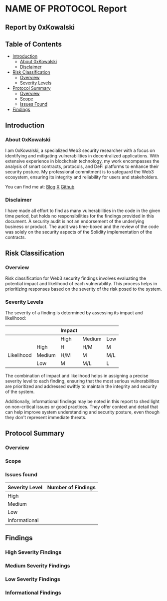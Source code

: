 # NAME OF PROTOCOL Report

## Report by 0xKowalski

## Table of Contents

- [Introduction](#introduction)
    - [About 0xKowalski](#about-0xkowalski)
    - [Disclaimer](#disclaimer)
- [Risk Classification](#risk-classification)
    - [Overview](#overview)
    - [Severity Levels](#severity-levels)
- [Protocol Summary](#protocol-summary)
    - [Overview](#overview-1)
    - [Scope](#scope)
    - [Issues Found](#issues-found)
- [Findings](#findings)

## Introduction

### About 0xKowalski

I am 0xKowalski, a specialized Web3 security researcher with a focus on identifying and mitigating vulnerabilities in decentralized applications. With extensive experience in blockchain technology, my work encompasses the analysis of smart contracts, protocols, and DeFi platforms to enhance their security posture. My professional commitment is to safeguard the Web3 ecosystem, ensuring its integrity and reliability for users and stakeholders.

You can find me at:
[Blog](https://blog.0xkowalski.com)
[X](https://x.com/0xKowalski_)
[Github](https://github.com/0xKowalski1)

### Disclaimer

I have made all effort to find as many vulnerabilities in the code in the given time period, but holds no responsibilities for the findings provided in this document. A security audit is not an endorsement of the underlying business or product. The audit was time-boxed and the review of the code was solely on the security aspects of the Solidity implementation of the contracts.

## Risk Classification

### Overview

Risk classification for Web3 security findings involves evaluating the potential impact and likelihood of each vulnerability. This process helps in prioritizing responses based on the severity of the risk posed to the system.

### Severity Levels

The severity of a finding is determined by assessing its impact and likelihood:

|            |        | Impact |        |     |
| ---------- | ------ | ------ | ------ | --- |
|            |        | High   | Medium | Low |
|            | High   | H      | H/M    | M   |
| Likelihood | Medium | H/M    | M      | M/L |
|            | Low    | M      | M/L    | L   |

The combination of impact and likelihood helps in assigning a precise severity level to each finding, ensuring that the most serious vulnerabilities are prioritized and addressed swiftly to maintain the integrity and security of the system.

Additionally, informational findings may be noted in this report to shed light on non-critical issues or good practices. They offer context and detail that can help improve system understanding and security posture, even though they don't represent immediate threats.

## Protocol Summary

### Overview



### Scope



### Issues found

| Severity Level  | Number of Findings |
|-----------------|--------------------|
| High            |                    |
| Medium          |                    |
| Low             |                    |
| Informational   |                    |

## Findings

### High Severity Findings

### Medium Severity Findings

### Low Severity Findings

### Informational Findings
